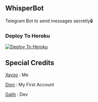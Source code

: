 ## WhisperBot
Telegram Bot to send messages secretly🔒


### Deploy To Heroku

[![Deploy To Heroku](https://www.herokucdn.com/deploy/button.svg)](https://heroku.com/deploy?template=https://github.com/Xayzo/WhisperBot)


## Special Credits

[Xayzo](https://github.com/Zayxo) : Me

[Dion](https://github.com/SeorangDion) : My First Account

[Galih](https://github.com/galihpujiirianto) : Dev
